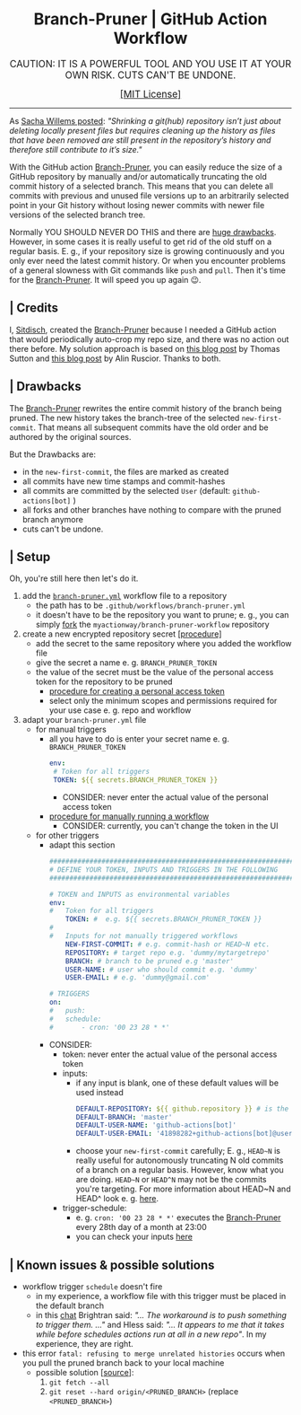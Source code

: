 # <center>Branch-Pruner | GitHub Action Workflow</center>

<center>
<big>
CAUTION: IT IS A POWERFUL TOOL AND YOU USE IT AT YOUR OWN RISK. CUTS CAN'T BE UNDONE.

[[MIT License]](https://github.com/myactionway/branch-pruner-workflow/blob/master/LICENSE.txt "Go there")
</big>
</center>
<hr>

As [Sacha Willems posted](https://www.saschawillems.de/blog/2017/09/10/how-to-shrink-down-a-github-repository/ "Go there"): <i>"Shrinking a git(hub) repository isn’t just about deleting locally present files but requires cleaning up the history as files that have been removed are still present in the repository’s history and therefore still contribute to it’s size."</i>

With the GitHub action [Branch-Pruner](https://github.com/myactionway/branch-pruner-action "Get it"), you can easily reduce the size of a GitHub repository by manually and/or automatically truncating the old commit history of a selected branch. This means that you can delete all commits with previous and unused file versions up to an arbitrarily selected point in your Git history without losing newer commits with newer file versions of the selected branch tree.

Normally YOU SHOULD NEVER DO THIS and there are [huge drawbacks](#-drawbacks "Go there"). However, in some cases it is really useful to get rid of the old stuff on a regular basis. E.&nbsp;g., if your repository size is growing continuously and you only ever need the latest commit history. Or when you encounter problems of a general slowness with Git commands like `push` and `pull`. Then it's time for the [Branch-Pruner](https://github.com/myactionway/branch-pruner-action "Get it"). It will speed you up again :wink:.

## | Credits

I, [Sitdisch](https://github.com/sitdisch "Visit me"), created the [Branch-Pruner](https://github.com/myactionway/branch-pruner-action "Get it") because I needed a GitHub action that would periodically auto-crop my repo size, and there was no action out there before. My solution approach is based on [this blog post](https://passingcuriosity.com/2017/truncating-git-history/ "Go there") by Thomas Sutton and [this blog post](https://www.cognizantsoftvision.com/blog/tips-for-improving-git-performance/ "Go there") by Alin Ruscior. Thanks to both.

## | Drawbacks

The [Branch-Pruner](https://github.com/myactionway/branch-pruner-action "Get it") rewrites the entire commit history of the branch being pruned. The new history takes the branch-tree of the selected `new-first-commit`. That means all subsequent commits have the old order and be authored by the original sources.

But the Drawbacks are:
* in the `new-first-commit`, the files are marked as created
* all commits have new time stamps and commit-hashes
* all commits are committed by the selected `User` (default: `github-actions[bot]` )
* all forks and other branches have nothing to compare with the pruned branch anymore
* cuts can't be undone.

## | Setup

Oh, you're still here then let's do it.

1. add the [`branch-pruner.yml`](https://github.com/MyActionWay/branch-pruner-workflow/blob/master/.github/workflows/branch-pruner.yml "Get it") workflow file to a repository
	* the path has to be `.github/workflows/branch-pruner.yml`
	* it doesn't have to be the repository you want to prune; e.&nbsp;g., you can simply [fork](https://github.com/myactionway/branch-pruner-workflow/fork "fork it") the `myactionway/branch-pruner-workflow` repository
2. create a new encrypted repository secret [[procedure]](https://docs.github.com/en/actions/reference/encrypted-secrets#creating-encrypted-secrets-for-a-repository "Learn how")
	* add the secret to the same repository where you added the workflow file
	* give the secret a name e.&nbsp;g. `BRANCH_PRUNER_TOKEN`
	* the value of the secret must be the value of the personal access token for the repository to be pruned
		* [procedure for creating a personal access token](https://docs.github.com/en/github/authenticating-to-github/creating-a-personal-access-token "Learn how")
		* select only the minimum scopes and permissions required for your use case e.&nbsp;g. repo and workflow
3. adapt your `branch-pruner.yml` file
	* for manual triggers
		* all you have to do is enter your secret name e.&nbsp;g. `BRANCH_PRUNER_TOKEN`
			```yml
			env:
			 # Token for all triggers
			 TOKEN: ${{ secrets.BRANCH_PRUNER_TOKEN }}
			```
			* CONSIDER: never enter the actual value of the personal access token
		* [procedure for manually running a workflow](https://docs.github.com/en/actions/managing-workflow-runs/manually-running-a-workflow#running-a-workflow-on-github "Learn how")
			* CONSIDER: currently, you can't change the token in the UI
	* for other triggers
		* adapt this section
			```yml
			##############################################################
			# DEFINE YOUR TOKEN, INPUTS AND TRIGGERS IN THE FOLLOWING
			##############################################################

			# TOKEN and INPUTS as environmental variables
			env:
			#	Token for all triggers
				TOKEN: #  e.g. ${{ secrets.BRANCH_PRUNER_TOKEN }}
			#
			#	Inputs for not manually triggered workflows
				NEW-FIRST-COMMIT: # e.g. commit-hash or HEAD~N etc.
				REPOSITORY: # target repo e.g. 'dummy/mytargetrepo'
				BRANCH: # branch to be pruned e.g 'master'
				USER-NAME: # user who should commit e.g. 'dummy'
				USER-EMAIL: # e.g. 'dummy@gmail.com'

			# TRIGGERS
			on:
			#	push:
			#	schedule:
			#		- cron: '00 23 28 * *'
			```
		* CONSIDER:
			* token: never enter the actual value of the personal access token
			* inputs:
				* if any input is blank, one of these default values will be used instead
					```yml
					DEFAULT-REPOSITORY: ${{ github.repository }} # is the repo with this file
					DEFAULT-BRANCH: 'master'
					DEFAULT-USER-NAME: 'github-actions[bot]'
					DEFAULT-USER-EMAIL: '41898282+github-actions[bot]@users.noreply.github.com'
					```
				* choose your `new-first-commit` carefully; E.&nbsp;g., `HEAD~N` is really useful for autonomously truncating N old commits of a branch on a regular basis. However, know what you are doing. `HEAD~N` or `HEAD^N` may not be the commits you're targeting. For more information about HEAD~N and HEAD^ look e.&nbsp;g. [here](https://stackoverflow.com/questions/2221658/whats-the-difference-between-head-and-head-in-git "Go there").
			* trigger-schedule:
				* e.&nbsp;g. `cron: '00 23 28 * *'` executes the [Branch-Pruner](https://github.com/myactionway/branch-pruner-action "Get it") every 28th day of a month at 23:00
				* you can check your inputs [here](https://crontab.guru/ "Go there")

## | Known issues & possible solutions

* workflow trigger `schedule` doesn't fire
	* in my experience, a workflow file with this trigger must be placed in the default branch
	* in this [chat](https://github.community/t/schedule-workflows-missing/17653/3 "Go there") Brightran said: <i>"... The workaround is to push something to trigger them. ..."</i> and Hless said: <i>"... It appears to me that it takes while before schedules actions run at all in a new repo"</i>. In my experience, they are right.
* this error `fatal: refusing to merge unrelated histories` occurs when you pull the pruned branch back to your local machine
	* possible solution [[source](https://stackoverflow.com/questions/1125968/how-do-i-force-git-pull-to-overwrite-local-files "Go there")]:
		1. `git fetch --all`
		2. `git reset --hard origin/<PRUNED_BRANCH>` (replace `<PRUNED_BRANCH>`)
